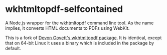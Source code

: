 wkhtmltopdf-selfcontained
=========================

A Node.js wrapper for the [wkhtmltopdf](http://wkhtmltopdf.org/) command line tool.  As the name implies, 
it converts HTML documents to PDFs using WebKit.

This is a fork of
[Devon Govett's wkhtmltopdf package](https://www.npmjs.com/package/wkhtmltopdf). It
is identical, except that on 64-bit Linux it uses a binary which is included in
the package by default.
